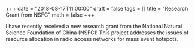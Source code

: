 +++
date = "2018-08-17T11:00:00"
draft = false
tags = []
title = "Research Grant from NSFC"
math = false
+++

I have recently received a new research grant from the National Natural Science Foundation of China (NSFC)! This project addresses the issues of resource allocation in radio access networks for mass event hotspots. 

